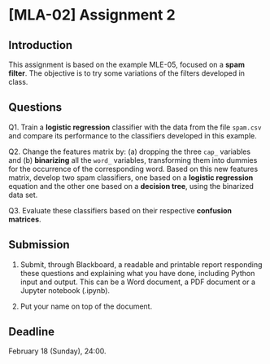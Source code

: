 # [MLA-02] Assignment 2

## Introduction

This assignment is based on the example MLE-05, focused on a **spam filter**. The objective is to try some variations of the filters developed in class.

## Questions

Q1. Train a **logistic regression** classifier with the data from the file `spam.csv` and compare its performance to the classifiers developed in this example.

Q2. Change the features matrix by: (a) dropping the three `cap_` variables and (b) **binarizing** all the `word_` variables, transforming them into dummies for the occurrence of the corresponding word. Based on this new features matrix, develop two spam classifiers, one based on a **logistic regression** equation and the other one based on a **decision tree**, using the binarized data set.

Q3. Evaluate these classifiers based on their respective **confusion matrices**.

## Submission

1. Submit, through Blackboard, a readable and printable report responding these questions and explaining what you have done, including Python input and output. This can be a Word document, a PDF document or a Jupyter notebook (.ipynb).

2. Put your name on top of the document.

## Deadline

February 18 (Sunday), 24:00.

